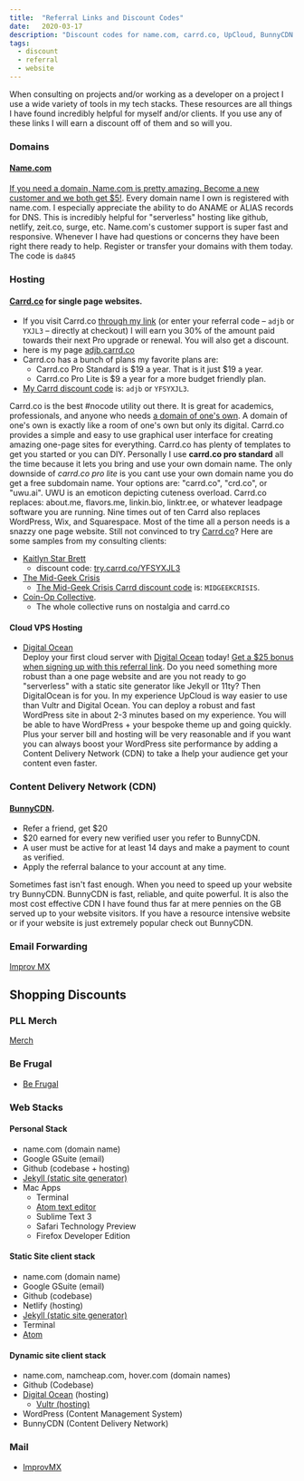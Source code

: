 ```yaml
---
title:  "Referral Links and Discount Codes"
date:   2020-03-17
description: "Discount codes for name.com, carrd.co, UpCloud, BunnyCDN and more."
tags:
  - discount
  - referral
  - website
---
```



When consulting on projects and/or working as a developer on a project I use a wide variety of tools in my tech stacks. These resources are all things I have found incredibly helpful for myself and/or clients. If you use any of these links I will earn a discount off of them and so will you.

### Domains
#### [Name.com](https://www.name.com/referral/da845)

[If you need a domain, Name.com is pretty amazing. Become a new customer and we both get $5!](https://www.name.com/referral/da845). Every domain name I own is registered with name.com. I especially appreciate the ability to do ANAME or ALIAS records for DNS. This is incredibly helpful for "serverless" hosting like github, netlify, zeit.co, surge, etc. Name.com's customer support is super fast and responsive. Whenever I have had questions or concerns they have been right there ready to help. Register or transfer your domains with them today. The code is
`da845`

### Hosting
#### [Carrd.co](https://try.carrd.co/adjb) for single page websites.
  * If you visit Carrd.co [through my link](https://try.carrd.co/adjb) (or enter your referral code – `adjb` or `YXJL3` – directly at checkout) I will earn you 30% of the amount paid towards their next Pro upgrade or renewal. You will also get a discount.
  * here is my page [adjb.carrd.co](https://adjb.carrd.co)
  * Carrd.co has a bunch of plans my favorite plans are:
      * Carrd.co Pro Standard is $19 a year. That is it just $19 a year.
      * Carrd.co Pro Lite is $9 a year for a more budget friendly plan.
  * [My Carrd discount code](https://try.carrd.co/adjb) is: `adjb` or `YFSYXJL3`.


Carrd.co is the best \#nocode utility out there. It is great for academics, professionals, and anyone who needs [a domain of one's own](https://www.wired.com/insights/2012/07/a-domain-of-ones-own/). A domain of one's own is exactly like a room of one's own but only its digital. Carrd.co provides a simple and easy to use graphical user interface for creating amazing one-page sites for everything. Carrd.co has plenty of templates to get you started or you can DIY. Personally I use **carrd.co pro standard** all the time because it lets you bring and use your own domain name.  The only downside of *carrd.co pro lite* is you cant use your own domain name you do get a free subdomain name. Your options are: "carrd.co", "crd.co", or "uwu.ai". UWU is an emoticon depicting cuteness overload. Carrd.co replaces: about.me, flavors.me, linkin.bio, linktr.ee, or whatever leadpage software you are running. Nine times out of ten Carrd also replaces WordPress, Wix, and Squarespace. Most of the time all a person needs is a snazzy one page website. Still not convinced to try [Carrd.co](https://try.carrd.co/adjb)? Here are some samples from my consulting clients:
  * [Kaitlyn Star Brett](http://kaitlynstarbrett.com/)
    * discount code: [try.carrd.co/YFSYXJL3](https://try.carrd.co/YFSYXJL3)
  * [The Mid-Geek Crisis](https://themidgeekcrisis.com/)
    * [The Mid-Geek Crisis Carrd discount code](http://try.carrd.co/midgeekcrisis) is: `MIDGEEKCRISIS`.
  * [Coin-Op Collective](https://www.coinop-collective.com/).
    * The whole collective runs on nostalgia and carrd.co

#### Cloud VPS Hosting
- [Digital Ocean](https://m.do.co/c/ff35163be632)  
Deploy your first cloud server with [Digital Ocean](https://m.do.co/c/ff35163be632) today! [Get a $25 bonus when signing up with this referral link](https://upcloud.com/signup/?promo=63JE42).
Do you need something more robust than a one page website and are you not ready to go "serverless" with a static site generator like Jekyll or 11ty? Then DigitalOcean is for you. In my experience UpCloud is way easier to use than Vultr and Digital Ocean. You can deploy a robust and fast WordPress site in about 2-3 minutes based on my experience. You will be able to have WordPress + your bespoke theme up and going quickly. Plus your server bill and hosting will be very reasonable and if you want you can always boost your WordPress site performance by adding a Content Delivery Network (CDN) to take a lhelp your audience get your content even faster.


### Content Delivery Network (CDN)
#### [BunnyCDN](https://bunnycdn.com/?ref=wtn001abeo).
  * Refer a friend, get $20
  * $20 earned for every new verified user you refer to BunnyCDN.
  * A user must be active for at least 14 days and make a payment to count as verified.
  * Apply the referral balance to your account at any time.

Sometimes fast isn't fast enough. When you need to speed up your website try BunnyCDN. BunnyCDN is fast, reliable, and quite powerful. It is also the most cost effective CDN I have found thus far at mere pennies on the GB served up to your website visitors. If you have a resource intensive website or if your website is just extremely popular check out BunnyCDN.

### Email Forwarding
[Improv MX](https://improvmx.com/)

## Shopping Discounts
### PLL Merch
[Merch](https://refer.premierlacrosseleague.com/adam4673)

### Be Frugal
- [Be Frugal](https://unionplus.befrugal.com/rs/OBADWWG/)

### Web Stacks
#### Personal Stack
  - name.com (domain name)
  - Google GSuite (email)
  - Github (codebase + hosting)
  - [Jekyll (static site generator)](http://jekyllrb.com/)
  - Mac Apps
    - Terminal
    - [Atom text editor](https://atom.io/)
    - Sublime Text 3
    - Safari Technology Preview
    -  Firefox Developer Edition

#### Static Site client stack
  - name.com (domain name)
  - Google GSuite (email)
  - Github (codebase)
  - Netlify (hosting)
  - [Jekyll (static site generator)](http://jekyllrb.com/)
  - Terminal
  - [Atom](https://atom.io/)

#### Dynamic site client stack
  - name.com, namcheap.com, hover.com (domain names)
  - Github (Codebase)
  - [Digital Ocean](https://m.do.co/c/ff35163be632) (hosting)
    - [Vultr (hosting)](https://www.vultr.com/?ref=8341661)
  - WordPress (Content Management System)
  - BunnyCDN (Content Delivery Network)

### Mail
- [ImprovMX](https://improvmx.com/)